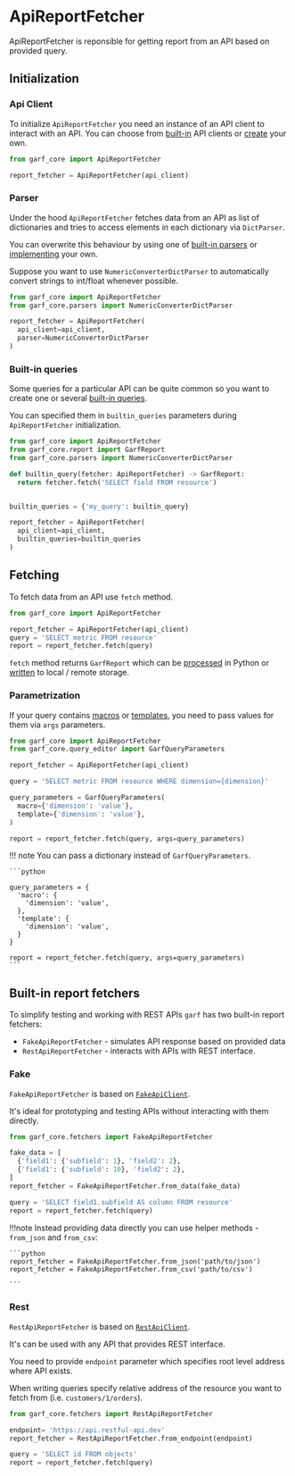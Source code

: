 # ApiReportFetcher

ApiReportFetcher is reponsible for getting report from an API based on provided query.

## Initialization

### Api Client
To initialize `ApiReportFetcher` you need an instance of an API client to
interact with an API. You can choose from [built-in](api-client.md) API clients
or [create](../development/create-api-client.md) your own.
```python
from garf_core import ApiReportFetcher

report_fetcher = ApiReportFetcher(api_client)
```


### Parser

Under the hood `ApiReportFetcher` fetches data from an API as list of
dictionaries and tries to access elements in each dictionary via `DictParser`.

You can overwrite this behaviour by using one of [built-in parsers](parsers.md)
or [implementing](../development/create-api-response-parser.md) your own.

Suppose you want to use `NumericConverterDictParser` to automatically convert
strings to int/float whenever possible.


```python
from garf_core import ApiReportFetcher
from garf_core.parsers import NumericConverterDictParser

report_fetcher = ApiReportFetcher(
  api_client=api_client,
  parser=NumericConverterDictParser
)
```


### Built-in queries

Some queries for a particular API can be quite common so you want to create one
or several [built-in queries](queries.md#built-in-queries).

You can specified them in `builtin_queries` parameters during `ApiReportFetcher`
initialization.

```python
from garf_core import ApiReportFetcher
from garf_core.report import GarfReport
from garf_core.parsers import NumericConverterDictParser

def builtin_query(fetcher: ApiReportFetcher) -> GarfReport:
  return fetcher.fetch('SELECT field FROM resource')


builtin_queries = {'my_query': builtin_query}

report_fetcher = ApiReportFetcher(
  api_client=api_client,
  builtin_queries=builtin_queries
)
```


## Fetching
To fetch data from an API use `fetch` method.

```python
from garf_core import ApiReportFetcher

report_fetcher = ApiReportFetcher(api_client)
query = 'SELECT metric FROM resource'
report = report_fetcher.fetch(query)
```

`fetch` method returns `GarfReport` which can be [processed](reports.md)  in Python
or [written](writers.md) to local / remote storage.

### Parametrization

If your query contains [macros](queries.md/#macros)  or [templates](queries.md#templates), you need to pass values for them via `args` parameters.

```python
from garf_core import ApiReportFetcher
from garf_core.query_editor import GarfQueryParameters

report_fetcher = ApiReportFetcher(api_client)

query = 'SELECT metric FROM resource WHERE dimension={dimension}'

query_parameters = GarfQueryParameters(
  macro={'dimension': 'value'},
  template={'dimension': 'value'},
)

report = report_fetcher.fetch(query, args=query_parameters)
```

!!! note
    You can pass a dictionary instead of `GarfQueryParameters`.

    ```python

    query_parameters = {
      'macro': {
        'dimension': 'value',
      },
      'template': {
        'dimension': 'value',
      }
    }

    report = report_fetcher.fetch(query, args=query_parameters)
    ```


## Built-in report fetchers

To simplify testing and working with REST APIs `garf` has two built-in report fetchers:

* `FakeApiReportFetcher` - simulates API response based on provided data
* `RestApiReportFetcher` - interacts with APIs with REST interface.

### Fake

`FakeApiReportFetcher` is based on [`FakeApiClient`](api-client.md#fake).

It's ideal for prototyping and testing APIs without interacting with them directly.

```python
from garf_core.fetchers import FakeApiReportFetcher

fake_data = [
  {'field1': {'subfield': 1}, 'field2': 2},
  {'field1': {'subfield': 10}, 'field2': 2},
]
report_fetcher = FakeApiReportFetcher.from_data(fake_data)

query = 'SELECT field1.subfield AS column FROM resource'
report = report_fetcher.fetch(query)
```

!!!note
    Instead providing data directly you can use helper methods - `from_json` and `from_csv`:

    ```python
    report_fetcher = FakeApiReportFetcher.from_json('path/to/json')
    report_fetcher = FakeApiReportFetcher.from_csv('path/to/csv')

    ```

### Rest

`RestApiReportFetcher` is based on [`RestApiClient`](api-client.md#rest).

It's can be used with any API that provides REST interface.

You need to provide `endpoint` parameter which specifies root level address where
API exists.

When writing queries specify relative address of the resource you want to fetch from
(i.e. `customers/1/orders`).

```python
from garf_core.fetchers import RestApiReportFetcher

endpoint= 'https://api.restful-api.dev'
report_fetcher = RestApiReportFetcher.from_endpoint(endpoint)

query = 'SELECT id FROM objects'
report = report_fetcher.fetch(query)
```
